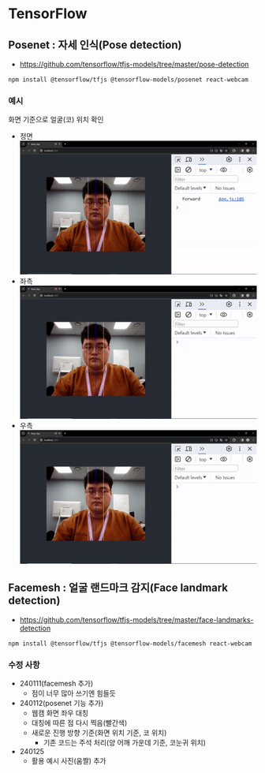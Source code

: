 # TensorFlow

## Posenet : 자세 인식(Pose detection)
- https://github.com/tensorflow/tfjs-models/tree/master/pose-detection
```
npm install @tensorflow/tfjs @tensorflow-models/posenet react-webcam
```

### 예시
<detail>
<summary>화면 기준으로 얼굴(코) 위치 확인</summary>

- 정면
![Alt text](gif/front.gif)
- 좌측
![Alt text](gif/left.gif)
- 우측
![Alt text](gif/right.gif)
</detail>

## Facemesh : 얼굴 랜드마크 감지(Face landmark detection)
- https://github.com/tensorflow/tfjs-models/tree/master/face-landmarks-detection
```
npm install @tensorflow/tfjs @tensorflow-models/facemesh react-webcam
```

### 수정 사항
- 240111(facemesh 추가)
    - 점이 너무 많아 쓰기엔 힘들듯
- 240112(posenet 기능 추가)
    - 웹캠 화면 좌우 대칭
    - 대칭에 따른 점 다시 찍음(빨간색)
    - 새로운 진행 방향 기준(화면 위치 기준, 코 위치)
        - 기존 코드는 주석 처리(양 어깨 가운데 기준, 코눈귀 위치)
- 240125
    - 활용 예시 사진(움짤) 추가
    